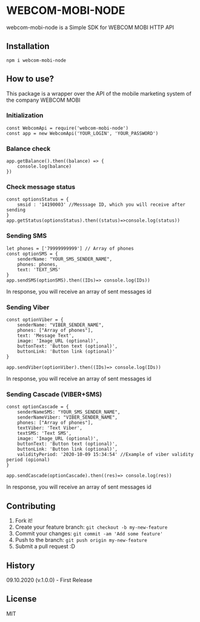 # WEBCOM-MOBI-NODE
webcom-mobi-node is a Simple SDK for WEBCOM MOBI HTTP API
## Installation
`npm i webcom-mobi-node`
## How to use?

This package is a wrapper over the API of the mobile marketing system of the company WEBCOM MOBI

### Initialization

    const WebcomApi = require('webcom-mobi-node')
    const app = new WebcomApi('YOUR_LOGIN', 'YOUR_PASSWORD')

### Balance check

    app.getBalance().then((balance) => {
        console.log(balance)
    })

### Check message status

    const optionsStatus = {
        smsid : '14190003' //Messsage ID, which you will receive after sending
    }
    app.getStatus(optionsStatus).then((status)=>console.log(status))


### Sending SMS

    let phones = ['79999999999'] // Array of phones
    const optionSMS = {
        senderName: "YOUR_SMS_SENDER_NAME",
        phones: phones,
        text: 'TEXT_SMS'
    }
    app.sendSMS(optionSMS).then((IDs)=> console.log(IDs))

In response, you will receive an array of sent messages id

### Sending Viber

    const optionViber = {
        senderName: "VIBER_SENDER_NAME",
        phones: ["Array of phones"],
        text: 'Message Text',
        image: 'Image_URL (optional)',
        buttonText: 'Button text (optional)',
        buttonLink: 'Button link (optional)'
    }

    app.sendViber(optionViber).then((IDs)=> console.log(IDs))

In response, you will receive an array of sent messages id


### Sending Cascade (VIBER+SMS)

    const optionCascade = {
        senderNameSMS: "YOUR_SMS_SENDER_NAME",
        senderNameViber: "VIBER_SENDER_NAME",
        phones: ["Array of phones"],
        textViber: 'Text Viber',
        textSMS: 'Text SMS',
        image: 'Image_URL (optional)',
        buttonText: 'Button text (optional)',
        buttonLink: 'Button link (optional)',
        validityPeriod: '2020-10-09 15:34:54' //Example of viber validity period (opional)
    }

    app.sendCascade(optionCascade).then((res)=> console.log(res))

In response, you will receive an array of sent messages id


## Contributing
1. Fork it!
2. Create your feature branch: `git checkout -b my-new-feature`
3. Commit your changes: `git commit -am 'Add some feature'`
4. Push to the branch: `git push origin my-new-feature`
5. Submit a pull request :D
## History
09.10.2020 (v.1.0.0) - First Release
## License
MIT
